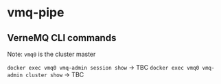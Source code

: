 # vmq-pipe

## VerneMQ CLI commands

Note: `vmq0` is the cluster master

`docker exec vmq0 vmq-admin session show` -> TBC
`docker exec vmq0 vmq-admin cluster show` -> TBC

